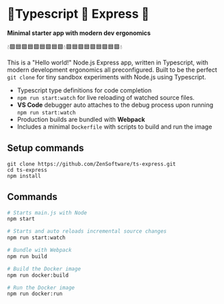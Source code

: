 # 💠Typescript 💎 Express 💠

**Minimal starter app with modern dev ergonomics**

💧🟪🟦🟪🟦🟪🟦🟪🟦🟪💧🟪🟦🟪🟦🟪🟦🟪🟦🟪💧

This is a "Hello world!" Node.js Express app, written in Typescript, with modern development ergonomics all preconfigured. Built to be the perfect `git clone` for tiny sandbox experiments with Node.js using Typescript.

- Typescript type definitions for code completion
- `npm run start:watch` for live reloading of watched source files.
- **VS Code** debugger auto attaches to the debug process upon running `npm run start:watch`
- Production builds are bundled with **Webpack**
- Includes a minimal `Dockerfile` with scripts to build and run the image

## Setup commands

```
git clone https://github.com/ZenSoftware/ts-express.git
cd ts-express
npm install
```

## Commands

```bash
# Starts main.js with Node
npm start
```

```bash
# Starts and auto reloads incremental source changes
npm run start:watch
```

```bash
# Bundle with Webpack
npm run build
```

```bash
# Build the Docker image
npm run docker:build
```

```bash
# Run the Docker image
npm run docker:run
```
